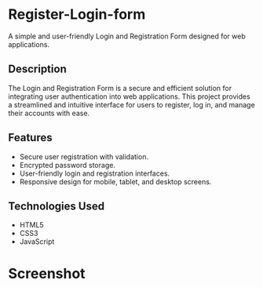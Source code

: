 # Register-Login-form
A simple and user-friendly Login and Registration Form designed for web applications.

## Description

The Login and Registration Form is a secure and efficient solution for integrating user authentication into web applications. This project provides a streamlined and intuitive interface for users to register, log in, and manage their accounts with ease.

## Features

- Secure user registration with validation.
- Encrypted password storage.
- User-friendly login and registration interfaces.
- Responsive design for mobile, tablet, and desktop screens.

## Technologies Used

- HTML5
- CSS3 
- JavaScript

# Screenshot
